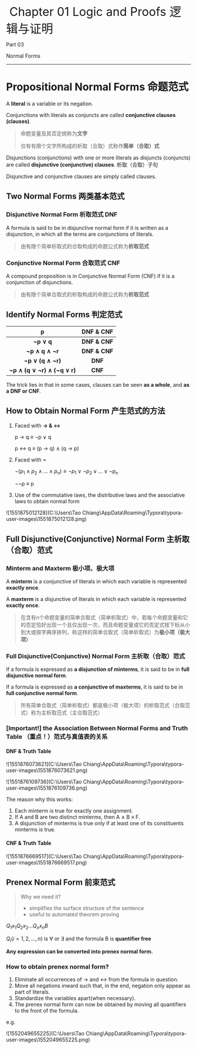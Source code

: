 <font size=6> Chapter 01 Logic and Proofs 逻辑与证明</font>

Part 03

Normal Forms

------

# Propositional Normal Forms 命题范式

A **literal** is a variable or its negation.

Conjunctions with literals as conjuncts are called **conjunctive clauses (clauses)**.

> 命题变量及其否定统称为**文字**
>
> 仅有有限个文字所构成的析取（合取）式称作**简单（合取）式**

Disjunctions (conjunctions) with one or more literals as disjuncts (conjuncts) are called **disjunctive (conjunctive) clauses**.  析取（合取）子句

Disjunctive and conjunctive clauses are simply called clauses.

## Two Normal Forms 两类基本范式

### Disjunctive Normal Form 析取范式 DNF

A formula is said to be in disjunctive normal form if it is written as a disjunction, in which all the terms are conjunctions of literals.

> 由有限个简单析取式的合取构成的命题公式称为**析取范式**

### Conjunctive Normal Form 合取范式 CNF

A compound proposition is in Conjunctive Normal Form (CNF) if it is a conjunction of disjunctions.

> 由有限个简单合取式的析取构成的命题公式称为**析取范式**

## Identify Normal Forms 判定范式

|              p               | **DNF & CNF** |
| :--------------------------: | :-----------: |
|          **¬p ∨ q**          | **DNF & CNF** |
|       **¬p ∧ q ∧ ¬r**        | **DNF & CNF** |
|      **¬p ∨ (q ∧ ¬r)**       |    **DNF**    |
| **¬p ∧ (q ∨ ¬r) ∧ (¬q ∨ r)** |    **CNF**    |

The trick lies in that in some cases, clauses can be seen **as a whole**, and **as a DNF or CNF**.

## How to Obtain Normal Form 产生范式的方法

1. Faced with **→ & ↔**

   p → q ≡ ¬p ∨ q

   p ↔ q ≡ (p → q) ∧ (q → p)

2. Faced with **¬**

   $¬(p_1 ∧ p_2 ∧ ... ∧ p_n) ≡ ¬p_1 ∨ ¬p_2  ∨  ...  ∨ ¬p_n​$

   ¬¬p ≡ p

3. Use of the commutative laws, the distributive laws and the associative laws to obtain normal form

![1551875012128](C:\Users\Tao Chiang\AppData\Roaming\Typora\typora-user-images\1551875012128.png)

## Full Disjunctive(Conjunctive) Normal Form 主析取（合取）范式

### Minterm and Maxterm 极小项、极大项

A **minterm** is a conjunctive of literals in which each variable is represented **exactly once**.

A **maxterm** is a disjunctive of literals in which each variable is represented **exactly once**.

> 在含有n个命题变量的简单合取式（简单析取式）中，若每个命题变量和它的否定恰好出现一个且仅出现一次，而且命题变量或它的否定式按下标从小到大或按字典序排列，称这样的简单合取式（简单析取式）为**极小项（极大项）**

### Full Disjunctive(Conjunctive) Normal Form 主析取（合取）范式

If a formula is expressed as **a disjunction of minterms**, it is said to be in **full disjunctive normal form**.

If a formula is expressed as **a conjunctive of maxterms**, it is said to be in **full conjunctive normal form**.

> 所有简单合取式（简单析取式）都是极小项（极大项）的析取范式（合取范式）称为主析取范式（主合取范式）

### [Important!] the Association Between Normal Forms and Truth Table （重点！）范式与真值表的关系

 #### DNF & Truth Table

![1551876073621](C:\Users\Tao Chiang\AppData\Roaming\Typora\typora-user-images\1551876073621.png)

![1551876109736](C:\Users\Tao Chiang\AppData\Roaming\Typora\typora-user-images\1551876109736.png)

The reason why this works:

1. Each minterm is true for exactly one assignment.
2. If A and B are two distinct minterms, then A ∧ B ≡ F.
3. A disjunction of minterms is true only if at least one of its constituents minterms is true.

#### CNF & Truth Table

![1551876669517](C:\Users\Tao Chiang\AppData\Roaming\Typora\typora-user-images\1551876669517.png)

## Prenex Normal Form 前束范式

> Why we need it?
>
> - simplifies the surface structure of the sentence
> - useful to automated theorem proving

$Q_1x_1Q_2x_2...Q_nx_nB$

$Q_i(i = 1,2,...,n)$ is ∀ or ∃ and the formula B is **quantifier free**



**Any expression can be converted into prenex normal form.**

### How to obtain prenex normal form?

1. Eliminate all occurrences of → and ↔ from the formula in question.
2. Move all negations inward such that, in the end, negation only appear as part of literals.
3. Standardize the variables apart(when necessary).
4. The prenex normal form can now be obtained by moving all quantifiers to the front of the formula.

e.g.

![1552049655225](C:\Users\Tao Chiang\AppData\Roaming\Typora\typora-user-images\1552049655225.png)